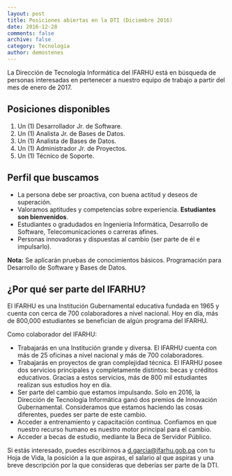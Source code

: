 ```yaml
---
layout: post
title: Posiciones abiertas en la DTI (Diciembre 2016)
date: 2016-12-28
comments: false
archive: false
category: Tecnologia
author: demostenes
---
```


La Dirección de Tecnología Informática del IFARHU está en búsqueda de personas interesadas en pertenecer a nuestro equipo de trabajo a partir del mes de enero de 2017.

## Posiciones disponibles

1. Un (1) Desarrollador Jr. de Software.
1. Un (1) Analista Jr. de Bases de Datos.
1. Un (1) Analista de Bases de Datos.
1. Un (1) Administrador Jr. de Proyectos.
1. Un (1) Técnico de Soporte.

## Perfil que buscamos

- La persona debe ser proactiva, con buena actitud y deseos de superación.
- Valoramos aptitudes y competencias sobre experiencia. **Estudiantes son bienvenidos**.
- Estudiantes o gradudados en Ingeniería Informática, Desarrollo de Software, Telecomunicaciones o carreras afines.
- Personas innovadoras y dispuestas al cambio (ser parte de él e impulsarlo).

**Nota:** Se aplicarán pruebas de conocimientos básicos. Programación para Desarrollo de Software y Bases de Datos.

## ¿Por qué ser parte del IFARHU?

El IFARHU es una Institución Gubernamental educativa fundada en 1965 y cuenta con cerca de 700 colaboradores a nivel nacional. Hoy en día, más de 800,000 estudiantes se benefician de algún programa del IFARHU.

Como colaborador del IFARHU:

- Trabajarás en una Institución grande y diversa. El IFARHU cuenta con más de 25 oficinas a nivel nacional y más de 700 colaboradores.
- Trabajarás en proyectos de gran complejidad técnica. El IFARHU posee dos servicios principales y completamente distintos: becas y créditos educativos. Gracias a estos servicios, más de 800 mil estudiantes realizan sus estudios hoy en día.
- Ser parte del cambio que estamos impulsando. Solo en 2016, la Dirección de Tecnología Informática ganó dos premios de Innovación Gubernamental. Consideramos que estamos haciendo las cosas diferentes, puedes ser parte de este cambio.
- Acceder a entrenamiento y capacitación continua. Confiamos en que nuestro recurso humano es nuestro motor principal para el cambio.
- Acceder a becas de estudio, mediante la Beca de Servidor Público.

Si estás interesado, puedes escribirnos a [d.garcia@ifarhu.gob.pa](mailto:d.garcia@ifarhu.gob.pa) con tu Hoja de Vida, la posición a la que aspiras, el salario al que aspiras y una breve descripción por la que consideras que deberías ser parte de la DTI.
